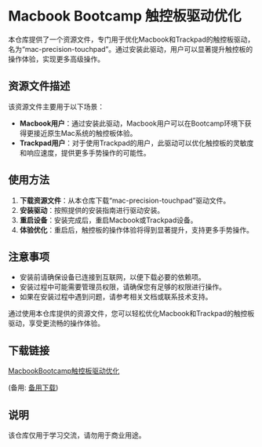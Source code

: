 # Macbook Bootcamp 触控板驱动优化

本仓库提供了一个资源文件，专门用于优化Macbook和Trackpad的触控板驱动，名为“mac-precision-touchpad”。通过安装此驱动，用户可以显著提升触控板的操作体验，实现更多高级操作。

## 资源文件描述

该资源文件主要用于以下场景：
- **Macbook用户**：通过安装此驱动，Macbook用户可以在Bootcamp环境下获得更接近原生Mac系统的触控板体验。
- **Trackpad用户**：对于使用Trackpad的用户，此驱动可以优化触控板的灵敏度和响应速度，提供更多手势操作的可能性。

## 使用方法

1. **下载资源文件**：从本仓库下载“mac-precision-touchpad”驱动文件。
2. **安装驱动**：按照提供的安装指南进行驱动安装。
3. **重启设备**：安装完成后，重启Macbook或Trackpad设备。
4. **体验优化**：重启后，触控板的操作体验将得到显著提升，支持更多手势操作。

## 注意事项

- 安装前请确保设备已连接到互联网，以便下载必要的依赖项。
- 安装过程中可能需要管理员权限，请确保您有足够的权限进行操作。
- 如果在安装过程中遇到问题，请参考相关文档或联系技术支持。

通过使用本仓库提供的资源文件，您可以轻松优化Macbook和Trackpad的触控板驱动，享受更流畅的操作体验。

## 下载链接
[MacbookBootcamp触控板驱动优化](https://pan.quark.cn/s/acd3ddc46e93) 

(备用: [备用下载](https://pan.baidu.com/s/1IUnzI-bJ6Fx7YNzcrPFwmw?pwd=1234))

## 说明

该仓库仅用于学习交流，请勿用于商业用途。
